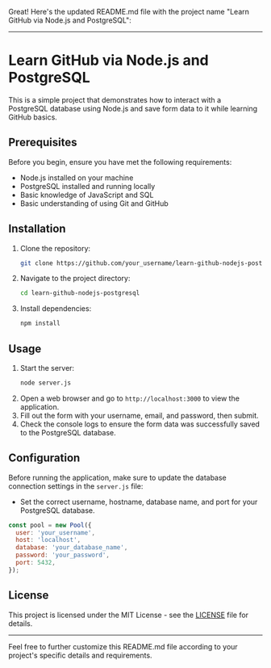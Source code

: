 Great! Here's the updated README.md file with the project name "Learn GitHub via Node.js and PostgreSQL":

---

# Learn GitHub via Node.js and PostgreSQL

This is a simple project that demonstrates how to interact with a PostgreSQL database using Node.js and save form data to it while learning GitHub basics.

## Prerequisites

Before you begin, ensure you have met the following requirements:
- Node.js installed on your machine
- PostgreSQL installed and running locally
- Basic knowledge of JavaScript and SQL
- Basic understanding of using Git and GitHub

## Installation

1. Clone the repository:
   ```bash
   git clone https://github.com/your_username/learn-github-nodejs-postgresql.git
   ```
2. Navigate to the project directory:
   ```bash
   cd learn-github-nodejs-postgresql
   ```
3. Install dependencies:
   ```bash
   npm install
   ```

## Usage

1. Start the server:
   ```bash
   node server.js
   ```
2. Open a web browser and go to `http://localhost:3000` to view the application.
3. Fill out the form with your username, email, and password, then submit.
4. Check the console logs to ensure the form data was successfully saved to the PostgreSQL database.

## Configuration

Before running the application, make sure to update the database connection settings in the `server.js` file:
- Set the correct username, hostname, database name, and port for your PostgreSQL database.

```javascript
const pool = new Pool({
  user: 'your_username',
  host: 'localhost',
  database: 'your_database_name',
  password: 'your_password',
  port: 5432,
});
```

## License

This project is licensed under the MIT License - see the [LICENSE](LICENSE) file for details.

---

Feel free to further customize this README.md file according to your project's specific details and requirements.
